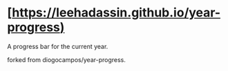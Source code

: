 # [[https://leehadassin.github.io/year-progress)](https://leehadassin.github.io/year-progress)

A progress bar for the current year. 

forked from diogocampos/year-progress.
